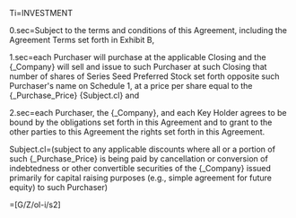 Ti=INVESTMENT

0.sec=Subject to the terms and conditions of this Agreement, including the Agreement Terms set forth in Exhibit B, 

1.sec=each Purchaser will purchase at the applicable Closing and the {_Company} will sell and issue to such Purchaser at such Closing that number of shares of Series Seed Preferred Stock set forth opposite such Purchaser's name on Schedule 1, at a price per share equal to the {_Purchase_Price} {Subject.cl} and 

2.sec=each Purchaser, the {_Company}, and each Key Holder agrees to be bound by the obligations set forth in this Agreement and to grant to the other parties to this Agreement the rights set forth in this Agreement.

Subject.cl=(subject to any applicable discounts where all or a portion of such {_Purchase_Price} is being paid by cancellation or conversion of indebtedness or other convertible securities of the {_Company} issued primarily for capital raising purposes (e.g., simple agreement for future equity) to such Purchaser)

=[G/Z/ol-i/s2]
